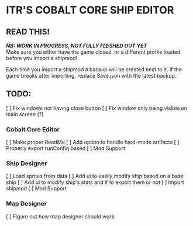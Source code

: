 # ITR'S COBALT CORE SHIP EDITOR

## READ THIS!
_**NB: WORK IN PROGRESS, NOT FULLY FLESHED OUT YET**_  
Make sure you either have the game closed, or a different profile loaded before you import a shipmod!  

Each time you import a shipmod a backup will be created next to it. 
If the game breaks after importing, replace Save.json with the latest backup.  


## TODO:
[ ] Fix windows not having close button
[ ] Fix window only being visible on main screen (?)


### Cobalt Core Editor
[ ] Make proper ReadMe
[ ] Add option to handle hard-mode artifacts
[ ] Properly export runConfig based
[ ] Mod Support

### Ship Designer
[ ] Load sprites from data
[ ] Add ui to easily modify ship based on a base ship
[ ] Add ui to modify ship's stats and if to export them or not
[ ] Import shipmod
[ ] Mod Support

### Map Designer
[ ] Figure out how map designer should work
